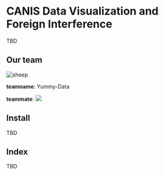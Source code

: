 # CANIS Data Visualization and Foreign Interference  

TBD

## Our team

![sheep](https://github.com/moonchanyong/data-visualization/assets/17975472/a0b32299-593b-4610-94c1-fc4e1d1537de)

**teamname**: Yummy-Data 

**teammate**: 
<a href="https://github.com/moonchanyong/yummy-data/graphs/contributors">
  <img src="https://contrib.rocks/image?repo=moonchanyong/yummy-data" />
</a>



## Install

TBD 


## Index

TBD